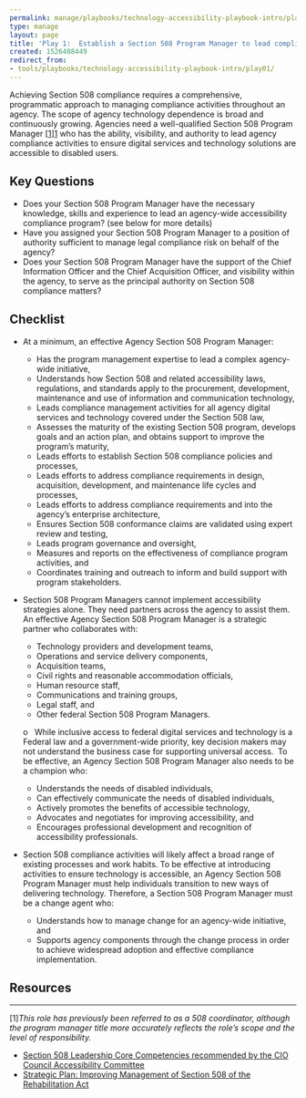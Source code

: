 ```yaml
---
permalink: manage/playbooks/technology-accessibility-playbook-intro/play01/
type: manage
layout: page
title: 'Play 1:  Establish a Section 508 Program Manager to lead compliance efforts'
created: 1526408449
redirect_from: 
- tools/playbooks/technology-accessibility-playbook-intro/play01/
---
```


Achieving Section 508 compliance requires a comprehensive, programmatic approach to managing compliance activities throughout an agency. The scope of agency technology dependence is broad and continuously growing. Agencies need a well-qualified Section 508 Program Manager [[1]][1] who has the ability, visibility, and authority to lead agency compliance activities to ensure digital services and technology solutions are accessible to disabled users.

## Key Questions

  * Does your Section 508 Program Manager have the necessary knowledge, skills and experience to lead an agency-wide accessibility compliance program? (see below for more details)
  * Have you assigned your Section 508 Program Manager to a position of authority sufficient to manage legal compliance risk on behalf of the agency?
  * Does your Section 508 Program Manager have the support of the Chief Information Officer and the Chief Acquisition Officer, and visibility within the agency, to serve as the principal authority on Section 508 compliance matters?

## Checklist

  * At a minimum, an effective Agency Section 508 Program Manager:
      * Has the program management expertise to lead a complex agency-wide initiative,
      * Understands how Section 508 and related accessibility laws, regulations, and standards apply to the procurement, development, maintenance and use of information and communication technology,
      * Leads compliance management activities for all agency digital services and technology covered under the Section 508 law,
      * Assesses the maturity of the existing Section 508 program, develops goals and an action plan, and obtains support to improve the program&rsquo;s maturity,
      * Leads efforts to establish Section 508 compliance policies and processes,
      * Leads efforts to address compliance requirements in design, acquisition, development, and maintenance life cycles and processes,
      * Leads efforts to address compliance requirements and into the agency&rsquo;s enterprise architecture,
      * Ensures Section 508 conformance claims are validated using expert review and testing,
      * Leads program governance and oversight,
      * Measures and reports on the effectiveness of compliance program activities, and
      * Coordinates training and outreach to inform and build support with program stakeholders.
  * Section 508 Program Managers cannot implement accessibility strategies alone. They need partners across the agency to assist them. An effective Agency Section 508 Program Manager is a strategic partner who collaborates with:
      * Technology providers and development teams,
      * Operations and service delivery components,
      * Acquisition teams,
      * Civil rights and reasonable accommodation officials,
      * Human resource staff,
      * Communications and training groups,
      * Legal staff, and
      * Other federal Section 508 Program Managers.
    
    o&nbsp;&nbsp; While inclusive access to federal digital services and technology is a Federal law and a government-wide priority, key decision makers may not understand the business case for supporting universal access.&nbsp; To be effective, an Agency Section 508 Program Manager also needs to be a champion who:
    
      * Understands the needs of disabled individuals,
      * Can effectively communicate the needs of disabled individuals,
      * Actively promotes the benefits of accessible technology,
      * Advocates and negotiates for improving accessibility, and
      * Encourages professional development and recognition of accessibility professionals.
  * Section 508 compliance activities will likely affect a broad range of existing processes and work habits. To be effective at introducing activities to ensure technology is accessible, an Agency Section 508 Program Manager must help individuals transition to new ways of delivering technology. Therefore, a Section 508 Program Manager must be a change agent who:
      * Understands how to manage change for an agency-wide initiative, and
      * Supports agency components through the change process in order to achieve widespread adoption and effective compliance implementation.

## Resources

<div>
  <hr />
  
  <div>
    <p>
      <a id="Footnote1" name="Footnote1">[1]</a><em>This role has previously been referred to as a 508 coordinator, although the program manager title more accurately reflects the role&rsquo;s scope and the level of responsibility.</em>
    </p>
  </div>
</div>

  * [Section 508 Leadership Core Competencies recommended by the CIO Council Accessibility Committee][2]
  * [Strategic Plan: Improving Management of Section 508 of the Rehabilitation Act][3]

 [1]: #Footnote1
 [2]: https://assets.section508.gov/files/508_Leadership_Core_Competency_Model.pdf
 [3]: https://assets.section508.gov/files/strategic-plan-508-compliance.pdf
